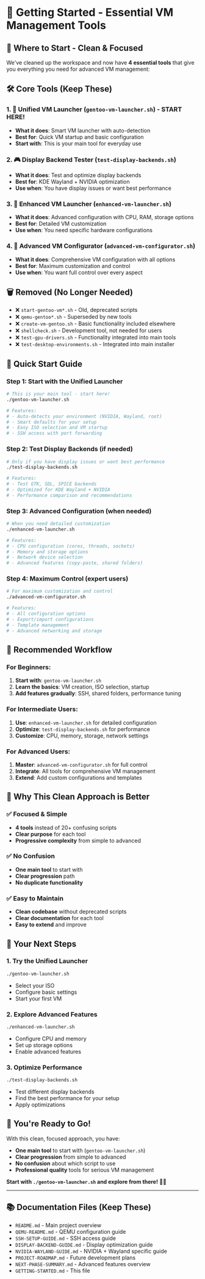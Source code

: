# 🚀 **Getting Started - Essential VM Management Tools**

## 🎯 **Where to Start - Clean & Focused**

We've cleaned up the workspace and now have **4 essential tools** that give you everything you need for advanced VM management:

## 🛠️ **Core Tools (Keep These)**

### **1. 🐧 Unified VM Launcher** (`gentoo-vm-launcher.sh`) - **START HERE!**
- **What it does**: Smart VM launcher with auto-detection
- **Best for**: Quick VM startup and basic configuration
- **Start with**: This is your main tool for everyday use

### **2. 🎮 Display Backend Tester** (`test-display-backends.sh`)
- **What it does**: Test and optimize display backends
- **Best for**: KDE Wayland + NVIDIA optimization
- **Use when**: You have display issues or want best performance

### **3. 🚀 Enhanced VM Launcher** (`enhanced-vm-launcher.sh`)
- **What it does**: Advanced configuration with CPU, RAM, storage options
- **Best for**: Detailed VM customization
- **Use when**: You need specific hardware configurations

### **4. 🔧 Advanced VM Configurator** (`advanced-vm-configurator.sh`)
- **What it does**: Comprehensive VM configuration with all options
- **Best for**: Maximum customization and control
- **Use when**: You want full control over every aspect

## 🗑️ **Removed (No Longer Needed)**

- ❌ `start-gentoo-vm*.sh` - Old, deprecated scripts
- ❌ `qemu-gentoo*.sh` - Superseded by new tools
- ❌ `create-vm-gentoo.sh` - Basic functionality included elsewhere
- ❌ `shellcheck.sh` - Development tool, not needed for users
- ❌ `test-gpu-drivers.sh` - Functionality integrated into main tools
- ❌ `test-desktop-environments.sh` - Integrated into main installer

## 🚀 **Quick Start Guide**

### **Step 1: Start with the Unified Launcher**
```bash
# This is your main tool - start here!
./gentoo-vm-launcher.sh

# Features:
# - Auto-detects your environment (NVIDIA, Wayland, root)
# - Smart defaults for your setup
# - Easy ISO selection and VM startup
# - SSH access with port forwarding
```

### **Step 2: Test Display Backends (if needed)**
```bash
# Only if you have display issues or want best performance
./test-display-backends.sh

# Features:
# - Test GTK, SDL, SPICE backends
# - Optimized for KDE Wayland + NVIDIA
# - Performance comparison and recommendations
```

### **Step 3: Advanced Configuration (when needed)**
```bash
# When you need detailed customization
./enhanced-vm-launcher.sh

# Features:
# - CPU configuration (cores, threads, sockets)
# - Memory and storage options
# - Network device selection
# - Advanced features (copy-paste, shared folders)
```

### **Step 4: Maximum Control (expert users)**
```bash
# For maximum customization and control
./advanced-vm-configurator.sh

# Features:
# - All configuration options
# - Export/import configurations
# - Template management
# - Advanced networking and storage
```

## 🎯 **Recommended Workflow**

### **For Beginners:**
1. **Start with**: `gentoo-vm-launcher.sh`
2. **Learn the basics**: VM creation, ISO selection, startup
3. **Add features gradually**: SSH, shared folders, performance tuning

### **For Intermediate Users:**
1. **Use**: `enhanced-vm-launcher.sh` for detailed configuration
2. **Optimize**: `test-display-backends.sh` for performance
3. **Customize**: CPU, memory, storage, network settings

### **For Advanced Users:**
1. **Master**: `advanced-vm-configurator.sh` for full control
2. **Integrate**: All tools for comprehensive VM management
3. **Extend**: Add custom configurations and templates

## 🌟 **Why This Clean Approach is Better**

### **✅ Focused & Simple**
- **4 tools** instead of 20+ confusing scripts
- **Clear purpose** for each tool
- **Progressive complexity** from simple to advanced

### **✅ No Confusion**
- **One main tool** to start with
- **Clear progression** path
- **No duplicate functionality**

### **✅ Easy to Maintain**
- **Clean codebase** without deprecated scripts
- **Clear documentation** for each tool
- **Easy to extend** and improve

## 🚀 **Your Next Steps**

### **1. Try the Unified Launcher**
```bash
./gentoo-vm-launcher.sh
```
- Select your ISO
- Configure basic settings
- Start your first VM

### **2. Explore Advanced Features**
```bash
./enhanced-vm-launcher.sh
```
- Configure CPU and memory
- Set up storage options
- Enable advanced features

### **3. Optimize Performance**
```bash
./test-display-backends.sh
```
- Test different display backends
- Find the best performance for your setup
- Apply optimizations

## 🎉 **You're Ready to Go!**

With this clean, focused approach, you have:

- **One main tool** to start with (`gentoo-vm-launcher.sh`)
- **Clear progression** from simple to advanced
- **No confusion** about which script to use
- **Professional quality** tools for serious VM management

**Start with `./gentoo-vm-launcher.sh` and explore from there!** 🐧✨

---

## 📚 **Documentation Files (Keep These)**

- `README.md` - Main project overview
- `QEMU-README.md` - QEMU configuration guide
- `SSH-SETUP-GUIDE.md` - SSH access guide
- `DISPLAY-BACKEND-GUIDE.md` - Display optimization guide
- `NVIDIA-WAYLAND-GUIDE.md` - NVIDIA + Wayland specific guide
- `PROJECT-ROADMAP.md` - Future development plans
- `NEXT-PHASE-SUMMARY.md` - Advanced features overview
- `GETTING-STARTED.md` - This file

